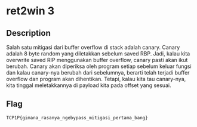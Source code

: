 # ret2win 3

## Description
Salah satu mitigasi dari buffer overflow di stack adalah canary. Canary adalah 8 byte random yang diletakkan sebelum saved RBP. Jadi, kalau kita overwrite saved RIP menggunakan buffer overflow, canary pasti akan ikut berubah. Canary akan diperiksa oleh program setiap sebelum keluar fungsi dan kalau canary-nya berubah dari sebelumnya, berarti telah terjadi buffer overflow dan program akan dihentikan. Tetapi, kalau kita tau canary-nya, kita tinggal meletakkannya di payload kita pada offset yang sesuai.

## Flag
`TCP1P{gimana_rasanya_ngebypass_mitigasi_pertama_bang}`
